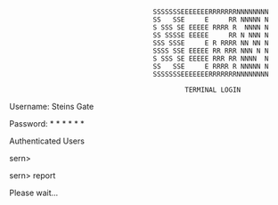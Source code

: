                                         SSSSSSSEEEEEEERRRRRRRNNNNNNNN
                                        SS   SSE     E     RR NNNNN N
                                        S SSS SE EEEEE RRRR R  NNNN N
                                        SS SSSSE EEEEE     RR N NNN N
                                        SSS SSSE     E R RRRR NN NN N
                                        SSSS SSE EEEEE RR RRR NNN N N
                                        S SSS SE EEEEE RRR RR NNNN  N
                                        SS   SSE     E RRRR R NNNNN N
                                        SSSSSSSEEEEEEERRRRRRRNNNNNNNN

                                                TERMINAL LOGIN

Username: Steins Gate

Password: * * * * * *


Authenticated Users


sern>

sern> report

Please wait...
